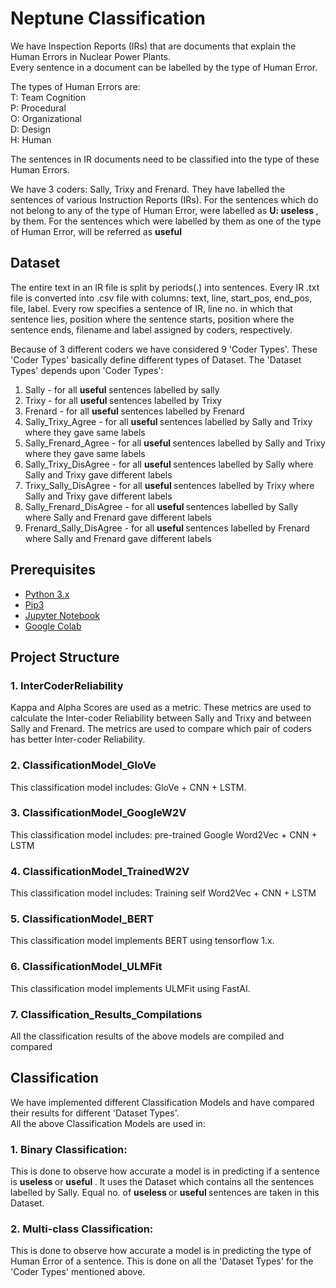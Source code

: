 # Neptune Classification

We have Inspection Reports (IRs) that are documents that explain the Human Errors in Nuclear Power Plants. <br>
Every sentence in a document can be labelled by the type of Human Error. <br>

The types of Human Errors are: <br>
T: Team Cognition <br>
P: Procedural <br>
O: Organizational <br>
D: Design <br>
H: Human <br>

The sentences in IR documents need to be classified into the type of these Human Errors.

We have 3 coders: Sally, Trixy and Frenard. They have labelled the sentences of various Instruction Reports (IRs).
For the sentences which do not belong to any of the type of Human Error, were labelled as <b> U: useless </b>, by them. For the sentences which were labelled by them as one of the type of Human Error, will be referred as <b> useful </b>

## Dataset
The entire text in an IR file is split by periods(.) into sentences.
Every IR .txt file is converted into .csv file with columns: text, line, start_pos, end_pos, file, label.
Every row specifies a sentence of IR, line no. in which that sentence lies, position where the sentence
starts, position where the sentence ends, filename and label assigned by coders, respectively.

Because of 3 different coders we have considered 9 'Coder Types'. These 'Coder Types' basically define different types of Dataset. The 'Dataset Types' depends upon 'Coder Types':
1. Sally - for all <b> useful </b> sentences labelled by sally
2. Trixy - for all <b> useful </b> sentences labelled by Trixy
3. Frenard - for all <b> useful </b> sentences labelled by Frenard
4. Sally_Trixy_Agree - for all <b> useful </b> sentences labelled by Sally and Trixy where they gave same labels
5. Sally_Frenard_Agree - for all <b> useful </b> sentences labelled by Sally and Trixy where they gave same labels
6. Sally_Trixy_DisAgree - for all <b> useful </b> sentences labelled by Sally where Sally and Trixy gave different labels
7. Trixy_Sally_DisAgree - for all <b> useful </b> sentences labelled by Trixy where Sally and Trixy gave different labels
8. Sally_Frenard_DisAgree - for all <b> useful </b> sentences labelled by Sally where Sally and Frenard gave different labels
9. Frenard_Sally_DisAgree - for all <b> useful </b> sentences labelled by Frenard where Sally and Frenard gave different labels<br>

## Prerequisites
- <a href="https://realpython.com/installing-python/"> Python 3.x </a> 
- <a href="https://pip.pypa.io/en/stable/installing/"> Pip3 </a>
- <a href="https://jupyter.org/install"> Jupyter Notebook </a>
- <a href="https://colab.research.google.com/notebooks/intro.ipynb#recent=true"> Google Colab </a>

## Project Structure

### 1. InterCoderReliability
Kappa and Alpha Scores are used as a metric. These metrics are used to calculate the Inter-coder Reliability between 
Sally and Trixy and between Sally and Frenard. The metrics are used to compare which pair of coders has better 
Inter-coder Reliability.

### 2. ClassificationModel_GloVe
This classification model includes: GloVe + CNN + LSTM.

### 3. ClassificationModel_GoogleW2V
This classification model includes: pre-trained Google Word2Vec + CNN + LSTM

### 4. ClassificationModel_TrainedW2V
This classification model includes: Training self Word2Vec + CNN + LSTM

### 5. ClassificationModel_BERT
This classification model implements BERT using tensorflow 1.x.

### 6. ClassificationModel_ULMFit
This classification model implements ULMFit using FastAI. 

### 7. Classification_Results_Compilations
All the classification results of the above models are compiled and compared

## Classification
We have implemented different Classification Models and have compared their results for different 'Dataset Types'. <br>
All the above Classification Models are used in:
### 1. Binary Classification:
This is done to observe how accurate a model is in predicting if a sentence is <b> useless </b> or <b> useful </b>. It uses the Dataset which contains all the sentences labelled by Sally. Equal no. of <b> useless </b> or <b> useful </b> sentences are taken in this Dataset. 
### 2. Multi-class Classification: 
This is done to observe how accurate a model is in predicting the type of Human Error of a sentence. This is done on all the 'Dataset Types' for the 'Coder Types' mentioned above. 
